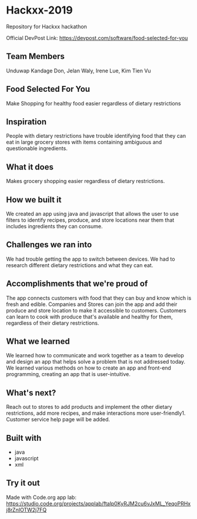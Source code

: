 # Hackxx-2019
Repository for Hackxx hackathon

Official DevPost Link: https://devpost.com/software/food-selected-for-you

## Team Members
Unduwap Kandage Don, Jelan Waly, Irene Lue, Kim Tien Vu

## Food Selected For You
Make Shopping for healthy food easier regardless of dietary restrictions

## Inspiration
People with dietary restrictions have trouble identifying food that they can eat in large grocery stores with items containing ambiguous and questionable ingredients.

## What it does
Makes grocery shopping easier regardless of dietary restrictions.

## How we built it
We created an app using java and javascript that allows the user to use filters to identify recipes, produce, and store locations near them that includes ingredients they can consume.

## Challenges we ran into
We had trouble getting the app to switch between devices. We had to research different dietary restrictions and what they can eat.

## Accomplishments that we're proud of
The app connects customers with food that they can buy and know which is fresh and edible. Companies and Stores can join the app and add their produce and store location to make it accessible to customers. Customers can learn to cook with produce that's available and healthy for them, regardless of their dietary restrictions.

## What we learned
We learned how to communicate and work together as a team to develop and design an app that helps solve a problem that is not addressed today. We learned various methods on how to create an app and front-end programming, creating an app that is user-intuitive.

## What's next?
Reach out to stores to add products and implement the other dietary restrictions, add more recipes, and make interactions more user-friendly1. Customer service help page will be added.

## Built with
* java
* javascript
* xml

## Try it out
Made with Code.org app lab: https://studio.code.org/projects/applab/ftalp0KyRJM2cu6vJxML_YeqoPRHxj8rZnIOTW2j7FQ
